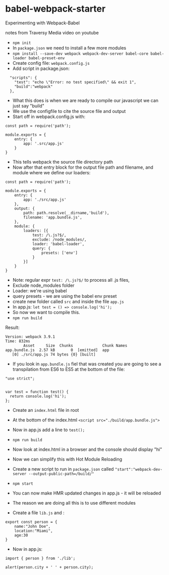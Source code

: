 # babel-webpack-starter
Experimenting with Webpack-Babel

notes from Traversy Media video on youtube

* `npm init`
* In `package.json` we need to install a few more modules
* `npm install --save-dev webpack webpack-dev-server babel-core babel-loader babel-preset-env`
* Create config file: `webpack.config.js`
* Add script in package.json:
```
  "scripts": {
    "test": "echo \"Error: no test specified\" && exit 1",
    "build":"webpack"
  },
```
* What this does is when we are ready to compile our javascript we can just say "build"
* We use the configfile to cite the source file and output
* Start off in webpack.config.js with:

```
const path = require('path');

module.exports = {
    entry: {
        app: '.src/app.js'
    }
}
```

* This tells webpack the source file directory path
* Now after that entry block for the output file path and filename, and module where we define our loaders:

```
const path = require('path');

module.exports = {
    entry: {
        app: './src/app.js'
    },
    output: {
        path: path.resolve(__dirname,'build'),
        filename: 'app.bundle.js',
    },
    module: {
        loaders: [{
            test: /\.js?$/,
            exclude: /node_modules/,
            loader: 'babel-loader',
            query: {
                presets: ['env']
            }
        }]
    }
}

```

* Note: regular expr `test: /\.js?$/` to process all .js files, 
* Exclude node_modules folder
* Loader: we're using babel
* query presets - we are using the babel env preset
* create new folder called `src` and inside the file `app.js`
* In app.js: `let test = () => console.log('hi');`
* So now we want to compile this.
* `npm run build`

Result:

```
Version: webpack 3.9.1
Time: 832ms
        Asset     Size  Chunks             Chunk Names
app.bundle.js  2.57 kB       0  [emitted]  app
   [0] ./src/app.js 74 bytes {0} [built]
```

* If you look in `app.bundle.js` fiel that was created you are going to see a transpilation from ES6 to ES5 at the bottom of the file:

```
"use strict";


var test = function test() {
  return console.log('hi');
};
```

* Create an `index.html` file in root
* At the bottom of the index.html `<script src="./build/app.bundle.js">`
* Now in app.js add a line to `test();`
* `npm run build`
* Now look at index.html in a browser and the console should display "hi"

* Now we can simplify this with Hot Module Reloading
* Create a new script to run in `package.json` called `"start":"webpack-dev-server --output-public-path=/build/"`
* `npm start`
* You can now make HMR updated changes in app.js - it will be reloaded
* The reason we are doing all this is to use different modules
* Create a file `lib.js` and :

```
export const person = {
    name:"John Doe",
    location:"Miami",
    age:30
}
```

* Now in app.js:

```
import { person } from './lib';

alert(person.city + ' ' + person.city);
```